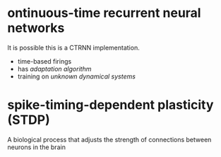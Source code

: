 # ontinuous-time recurrent neural networks

It is possible this is a CTRNN implementation.

- time-based firings
- has *adaptation algorithm*
- training on *unknown dynamical systems*

# spike-timing-dependent plasticity (STDP)

A biological process that adjusts the strength of connections between neurons in the brain
